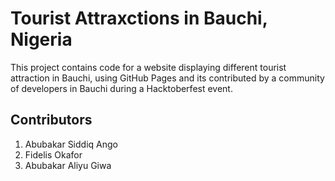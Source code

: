 # Tourist Attraxctions in Bauchi, Nigeria

This project contains code for a website displaying different tourist attraction in Bauchi, using GitHub Pages and its contributed by a community of developers in Bauchi during a Hacktoberfest event.

## Contributors
1. Abubakar Siddiq Ango
1. Fidelis Okafor
1. Abubakar Aliyu Giwa
